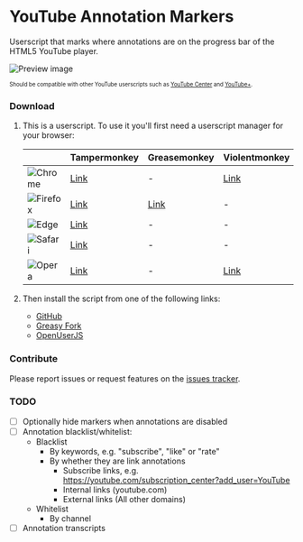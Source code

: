 # YouTube Annotation Markers
Userscript that marks where annotations are on the progress bar of the HTML5 YouTube player.

![Preview image][preview]

<sub><sup>
Should be compatible with other YouTube userscripts such as [YouTube Center][ytc] and [YouTube+][yt+].
</sup></sub>

### Download
1. This is a userscript. To use it you'll first need a userscript manager for your browser:

   |          | Tampermonkey | Greasemonkey | Violentmonkey |
   |----------|--------------|--------------|---------------|
   ![Chrome]  | [Link][ch-t] | -            | [Link][ch-v]  |
   ![Firefox] | [Link][ff-t] | [Link][ff-g] | -             |
   ![Edge]    | [Link][ed-t] | -            | -             |
   ![Safari]  | [Link][sa-t] | -            | -             |
   ![Opera]   | [Link][op-t] | -            | [Link][op-v]  |

2. Then install the script from one of the following links:
   - [GitHub][gh-dl]
   - [Greasy Fork][gf-dl]
   - [OpenUserJS][ou-dl]

### Contribute
Please report issues or request features on the [issues tracker][issues].

### TODO
- [ ] Optionally hide markers when annotations are disabled
- [ ] Annotation blacklist/whitelist:
    - Blacklist
      - By keywords, e.g. "subscribe", "like" or "rate"
      - By whether they are link annotations
        - Subscribe links, e.g. https://youtube.com/subscription_center?add_user=YouTube
        - Internal links (youtube.com)
        - External links (All other domains)
    - Whitelist
      - By channel
- [ ] Annotation transcripts

[preview]: https://cdn.rawgit.com/HatScripts/YouTubeAnnotationMarkers/master/preview.png
[ytc]:     https://github.com/YePpHa/YouTubeCenter
[yt+]:     https://github.com/ParticleCore/Particle
[gh-dl]:   https://github.com/HatScripts/YouTubeAnnotationMarkers/raw/master/youtube-annotation-markers.user.js
[gf-dl]:   https://greasyfork.org/en/scripts/16667-youtube-annotation-markers
[ou-dl]:   https://openuserjs.org/scripts/HatScripts/YouTube_Annotation_Markers
[issues]:  https://github.com/HatScripts/YouTubeAnnotationMarkers/issues
[chrome]:  https://hatscripts.com/a.svg?i=chrome&w=24         "Chrome"
[firefox]: https://hatscripts.com/a.svg?i=firefox&w=24        "Firefox"
[edge]:    https://hatscripts.com/a.svg?i=microsoft-edge&w=24 "Edge"
[safari]:  https://hatscripts.com/a.svg?i=safari&w=24         "Safari"
[opera]:   https://hatscripts.com/a.svg?i=opera&w=24          "Opera"
[ch-t]:    https://chrome.google.com/webstore/detail/tampermonkey/dhdgffkkebhmkfjojejmpbldmpobfkfo
[ch-v]:    https://chrome.google.com/webstore/detail/violentmonkey/jinjaccalgkegednnccohejagnlnfdag
[ff-t]:    https://addons.mozilla.org/firefox/addon/tampermonkey/
[ff-g]:    https://addons.mozilla.org/firefox/addon/greasemonkey/
[ed-t]:    https://www.microsoft.com/store/apps/9NBLGGH5162S
[sa-t]:    https://safari.tampermonkey.net/tampermonkey.safariextz
[op-t]:    https://addons.opera.com/extensions/details/tampermonkey-beta/
[op-v]:    https://addons.opera.com/extensions/details/violent-monkey/
